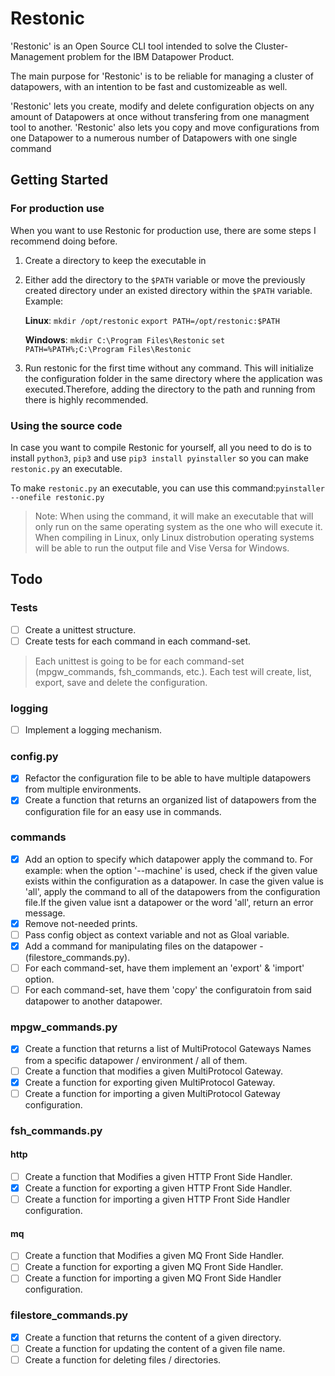 
# Restonic

'Restonic' is an Open Source CLI tool intended to solve the Cluster-Management problem for the IBM Datapower Product.

The main purpose for 'Restonic' is to be reliable for managing a cluster of datapowers, with an intention to be fast and customizeable as well.

'Restonic' lets you create, modify and delete configuration  objects on any amount of Datapowers at once without transfering from one managment tool to another.
'Restonic' also lets you copy and move configurations from one Datapower to a numerous number of Datapowers with one single command

## Getting Started

### For production use

When you want to use Restonic for production use, there are some steps I recommend doing before.

1. Create a directory to keep the executable in
2. Either add the directory to the `$PATH` variable or move the previously created directory under an existed directory within the `$PATH` variable. Example:

    **Linux**:
        ```mkdir /opt/restonic```
        ```export PATH=/opt/restonic:$PATH```

    **Windows**:
        ```mkdir C:\Program Files\Restonic```
        ```set PATH=%PATH%;C:\Program Files\Restonic```
3. Run restonic for the first time without any command. This will initialize the configuration folder in the same directory where the application was executed.Therefore, adding the directory to the path and running from there is highly recommended.

### Using the source code

In case you want to compile Restonic for yourself, all you need to do is to install ```python3```, ```pip3``` and use ```pip3 install pyinstaller``` so you can make ```restonic.py``` an executable.

To make ```restonic.py``` an executable, you can use this command:```pyinstaller --onefile restonic.py```

>Note: When using the command, it will make an executable that will only run on the same operating system as the one who will execute it. When compiling in Linux, only Linux distrobution operating systems will be able to run the output file and Vise Versa for Windows.

## Todo

### Tests

- [ ] Create a unittest structure.
- [ ] Create tests for each command in each command-set.

>Each unittest is going to be for each command-set (mpgw_commands, fsh_commands, etc.). Each test will create, list, export, save and delete the configuration.

### logging

- [ ] Implement a logging mechanism.

### config.py

- [x] Refactor the configuration file to be able to have multiple datapowers from multiple environments.
- [x] Create a function that returns an organized list of datapowers from the configuration file for an easy use in commands.

### commands

- [x] Add an option to specify which datapower apply the command to. For example: when the option '--machine' is used, check if the given value exists within the configuration as a datapower. In case the given value is 'all', apply the command to all of the datapowers from the configuration file.If the given value isnt a datapower or the word 'all', return an error message.
- [x] Remove not-needed prints.
- [ ] Pass config object as context variable and not as Gloal variable.
- [x] Add a command for manipulating files on the datapower - (filestore_commands.py).
- [ ] For each command-set, have them implement an 'export' & 'import' option.
- [ ] For each command-set, have them 'copy' the configuratoin from said datapower to another datapower.

### mpgw_commands.py

- [x] Create a function that returns a list of MultiProtocol Gateways Names from a specific datapower / environment / all of them.
- [ ] Create a function that modifies a given MultiProtocol Gateway.
- [x] Create a function for exporting given MultiProtocol Gateway.
- [ ] Create a function for importing a given MultiProtocol Gateway configuration.

### fsh_commands.py

#### http

- [ ] Create a function that Modifies a given HTTP Front Side Handler.
- [x] Create a function for exporting a given HTTP Front Side Handler.
- [ ] Create a function for importing a given HTTP Front Side Handler configuration.

#### mq

- [ ] Create a function that Modifies a given MQ Front Side Handler.
- [ ] Create a function for exporting a given MQ Front Side Handler.
- [ ] Create a function for importing a given MQ Front Side Handler configuration.

### filestore_commands.py

- [x] Create a function that returns the content of a given directory.
- [ ] Create a function for updating the content of a given file name.
- [ ] Create a function for deleting files / directories.